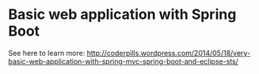 # Basic web application with Spring Boot #

See here to learn more:
http://coderpills.wordpress.com/2014/05/18/very-basic-web-application-with-spring-mvc-spring-boot-and-eclipse-sts/

